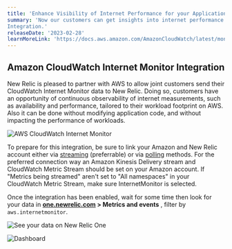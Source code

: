 ```yaml
---
title: 'Enhance Visibility of Internet Performance for your Applications with new Amazon CloudWatch Internet Monitor Integration'
summary: 'Now our customers can get insights into internet performance of their applications on New Relic One using New Relic - CloudWatch Internet Monitor 
Integration.' 
releaseDate: '2023-02-28' 
learnMoreLink: 'https://docs.aws.amazon.com/AmazonCloudWatch/latest/monitoring/CloudWatch-InternetMonitor.html'
---
```

## Amazon CloudWatch Internet Monitor Integration

New Relic is pleased to partner with AWS to allow joint customers send their CloudWatch Internet Monitor data to New Relic. 
Doing so, customers have an opportunity of continuous observability of internet measurements, such as availability and performance, tailored to their 
workload footprint on AWS.
Also it can be done without modifying application code, and without impacting the performance of workloads.

![AWS CloudWatch Internet Monitor](./images/cw-internet-monitor.png "AWS CloudWatch Internet Monitor")

To prepare for this integration, be sure to link your Amazon and New Relic account either via 
[streaming](/docs/apis/nerdgraph/examples/nerdgraph-streaming-export) (preferrable) or via 
[polling](/docs/infrastructure/infrastructure-integrations/cloud-integrations/configure-polling-frequency-data-collection-cloud-integrations) methods. 
For the preferred connection way an Amazon Kinesis
Delivery stream and CloudWatch
Metric Stream should be set on your Amazon account.
If "Metrics being streamed" aren't set to
"All namespaces" in your CloudWatch 
Metric Stream,
make sure InternetMonitor is selected. 

Once  the integration has been enabled, wait for some time then look for your data in 
**[one.newrelic.com](https://one.newrelic.com/all-capabilities) > Metrics and events** , filter by `aws.internetmonitor`.

![See your data on New Relic One](./images/cwim-nr1-metrics.png "your data on New Relic One")

![Dashboard](./images/cwim-nr1-db.png "Dashboard")

